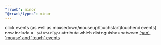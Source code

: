 ```yaml
---
"rrweb": minor
"@rrweb/types": minor
---
```


click events (as well as mousedown/mouseup/touchstart/touchend events) now include a `.pointerType` attribute which distinguishes between ['pen', 'mouse' and 'touch' events](https://developer.mozilla.org/en-US/docs/Web/API/PointerEvent/pointerType)
